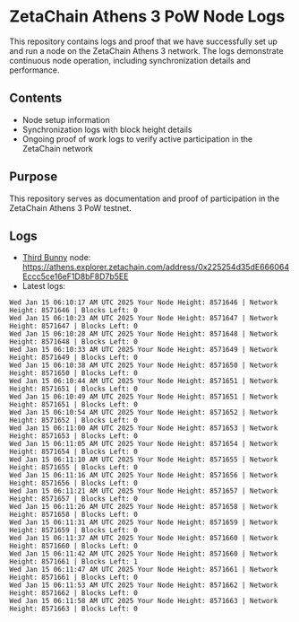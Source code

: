 # ZetaChain Athens 3 PoW Node Logs
This repository contains logs and proof that we have successfully set up and run a node on the ZetaChain Athens 3 network. The logs demonstrate continuous node operation, including synchronization details and performance.

## Contents
- Node setup information
- Synchronization logs with block height details
- Ongoing proof of work logs to verify active participation in the ZetaChain network

## Purpose
This repository serves as documentation and proof of participation in the ZetaChain Athens 3 PoW testnet.

## Logs

- [Third Bunny](https://thirdbunny.xyz/) node: https://athens.explorer.zetachain.com/address/0x225254d35dE666064Eccc5ce16eF1D8bF8D7b5EE
- Latest logs:
```
Wed Jan 15 06:10:17 AM UTC 2025 Your Node Height: 8571646 | Network Height: 8571646 | Blocks Left: 0
Wed Jan 15 06:10:23 AM UTC 2025 Your Node Height: 8571647 | Network Height: 8571647 | Blocks Left: 0
Wed Jan 15 06:10:28 AM UTC 2025 Your Node Height: 8571648 | Network Height: 8571648 | Blocks Left: 0
Wed Jan 15 06:10:33 AM UTC 2025 Your Node Height: 8571649 | Network Height: 8571649 | Blocks Left: 0
Wed Jan 15 06:10:38 AM UTC 2025 Your Node Height: 8571650 | Network Height: 8571650 | Blocks Left: 0
Wed Jan 15 06:10:44 AM UTC 2025 Your Node Height: 8571651 | Network Height: 8571651 | Blocks Left: 0
Wed Jan 15 06:10:49 AM UTC 2025 Your Node Height: 8571651 | Network Height: 8571651 | Blocks Left: 0
Wed Jan 15 06:10:54 AM UTC 2025 Your Node Height: 8571652 | Network Height: 8571652 | Blocks Left: 0
Wed Jan 15 06:11:00 AM UTC 2025 Your Node Height: 8571653 | Network Height: 8571653 | Blocks Left: 0
Wed Jan 15 06:11:05 AM UTC 2025 Your Node Height: 8571654 | Network Height: 8571654 | Blocks Left: 0
Wed Jan 15 06:11:10 AM UTC 2025 Your Node Height: 8571655 | Network Height: 8571655 | Blocks Left: 0
Wed Jan 15 06:11:16 AM UTC 2025 Your Node Height: 8571656 | Network Height: 8571656 | Blocks Left: 0
Wed Jan 15 06:11:21 AM UTC 2025 Your Node Height: 8571657 | Network Height: 8571657 | Blocks Left: 0
Wed Jan 15 06:11:26 AM UTC 2025 Your Node Height: 8571658 | Network Height: 8571658 | Blocks Left: 0
Wed Jan 15 06:11:31 AM UTC 2025 Your Node Height: 8571659 | Network Height: 8571659 | Blocks Left: 0
Wed Jan 15 06:11:37 AM UTC 2025 Your Node Height: 8571660 | Network Height: 8571660 | Blocks Left: 0
Wed Jan 15 06:11:42 AM UTC 2025 Your Node Height: 8571660 | Network Height: 8571661 | Blocks Left: 1
Wed Jan 15 06:11:47 AM UTC 2025 Your Node Height: 8571661 | Network Height: 8571661 | Blocks Left: 0
Wed Jan 15 06:11:53 AM UTC 2025 Your Node Height: 8571662 | Network Height: 8571662 | Blocks Left: 0
Wed Jan 15 06:11:58 AM UTC 2025 Your Node Height: 8571663 | Network Height: 8571663 | Blocks Left: 0
```
